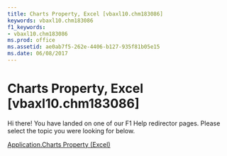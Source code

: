 ```yaml
---
title: Charts Property, Excel [vbaxl10.chm183086]
keywords: vbaxl10.chm183086
f1_keywords:
- vbaxl10.chm183086
ms.prod: office
ms.assetid: ae0ab7f5-262e-4406-b127-935f81b05e15
ms.date: 06/08/2017
---
```



# Charts Property, Excel [vbaxl10.chm183086]

Hi there! You have landed on one of our F1 Help redirector pages. Please select the topic you were looking for below.

[Application.Charts Property (Excel)](http://msdn.microsoft.com/library/d60d912c-7c70-7004-d876-e83b98a13de9%28Office.15%29.aspx)

